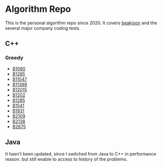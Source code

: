 # Algorithm Repo
This is the personal algorithm repo since 2020. It covers [beakjoon](https://www.acmicpc.net/) and the several major company coding tests.  

## C++
### Greedy

* [B1080](https://github.com/bgpark82/algorithm/tree/master/c%2B%2B/greedy/B1080)
* [B1285](https://github.com/bgpark82/algorithm/tree/master/c%2B%2B/greedy/B1285)
* [B11047](https://github.com/bgpark82/algorithm/tree/master/c%2B%2B/greedy/B11047)
* [B11399](https://github.com/bgpark82/algorithm/tree/master/c%2B%2B/greedy/B11399)
* [B12015](https://github.com/bgpark82/algorithm/tree/master/c%2B%2B/greedy/B12015)
* [B1202](https://github.com/bgpark82/algorithm/tree/master/c%2B%2B/greedy/B1202)
* [B1285](https://github.com/bgpark82/algorithm/tree/master/c%2B%2B/greedy/B1285)
* [B1541](https://github.com/bgpark82/algorithm/tree/master/c%2B%2B/greedy/B1541)
* [B1931](https://github.com/bgpark82/algorithm/tree/master/c%2B%2B/greedy/B1931)
* [B2109](https://github.com/bgpark82/algorithm/tree/master/c%2B%2B/greedy/B2109)
* [B2138](https://github.com/bgpark82/algorithm/tree/master/c%2B%2B/greedy/B2138)
* [B2875](https://github.com/bgpark82/algorithm/tree/master/c%2B%2B/greedy/B2875)

## Java
It hasn't been updated, since I switched from Java to C++ in performance reason. but still enable to access to history of the problems.